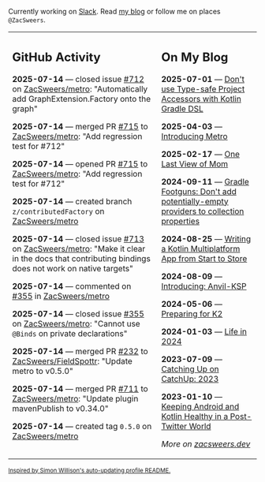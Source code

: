 Currently working on [Slack](https://slack.com/). Read [my blog](https://zacsweers.dev/) or follow me on places `@ZacSweers`.

<table><tr><td valign="top" width="60%">

## GitHub Activity
<!-- githubActivity starts -->
**2025-07-14** — closed issue [#712](https://github.com/ZacSweers/metro/issues/712) on [ZacSweers/metro](https://github.com/ZacSweers/metro): "Automatically add GraphExtension.Factory onto the graph"

**2025-07-14** — merged PR [#715](https://github.com/ZacSweers/metro/pull/715) to [ZacSweers/metro](https://github.com/ZacSweers/metro): "Add regression test for #712"

**2025-07-14** — opened PR [#715](https://github.com/ZacSweers/metro/pull/715) to [ZacSweers/metro](https://github.com/ZacSweers/metro): "Add regression test for #712"

**2025-07-14** — created branch `z/contributedFactory` on [ZacSweers/metro](https://github.com/ZacSweers/metro)

**2025-07-14** — closed issue [#713](https://github.com/ZacSweers/metro/issues/713) on [ZacSweers/metro](https://github.com/ZacSweers/metro): "Make it clear in the docs that contributing bindings does not work on native targets"

**2025-07-14** — commented on [#355](https://github.com/ZacSweers/metro/issues/355#issuecomment-3070076755) in [ZacSweers/metro](https://github.com/ZacSweers/metro)

**2025-07-14** — closed issue [#355](https://github.com/ZacSweers/metro/issues/355) on [ZacSweers/metro](https://github.com/ZacSweers/metro): "Cannot use `@Binds` on private declarations"

**2025-07-14** — merged PR [#232](https://github.com/ZacSweers/FieldSpottr/pull/232) to [ZacSweers/FieldSpottr](https://github.com/ZacSweers/FieldSpottr): "Update metro to v0.5.0"

**2025-07-14** — merged PR [#711](https://github.com/ZacSweers/metro/pull/711) to [ZacSweers/metro](https://github.com/ZacSweers/metro): "Update plugin mavenPublish to v0.34.0"

**2025-07-14** — created tag `0.5.0` on [ZacSweers/metro](https://github.com/ZacSweers/metro)
<!-- githubActivity ends -->
</td><td valign="top" width="40%">

## On My Blog
<!-- blog starts -->
**2025-07-01** — [Don't use Type-safe Project Accessors with Kotlin Gradle DSL](https://www.zacsweers.dev/dont-use-type-safe-project-accessors-with-kotlin-gradle-dsl/)

**2025-04-03** — [Introducing Metro](https://www.zacsweers.dev/introducing-metro/)

**2025-02-17** — [One Last View of Mom](https://www.zacsweers.dev/one-last-view-of-mom/)

**2024-09-11** — [Gradle Footguns: Don't add potentially-empty providers to collection properties](https://www.zacsweers.dev/gradle-footgun-adding-empty-providers-to-collection-properties/)

**2024-08-25** — [Writing a Kotlin Multiplatform App from Start to Store](https://www.zacsweers.dev/writing-a-kotlin-multiplatform-app-from-start-to-store/)

**2024-08-09** — [Introducing: Anvil-KSP](https://www.zacsweers.dev/introducing-anvil-ksp/)

**2024-05-06** — [Preparing for K2](https://www.zacsweers.dev/preparing-for-k2/)

**2024-01-03** — [Life in 2024](https://www.zacsweers.dev/life-in-2024/)

**2023-07-09** — [Catching Up on CatchUp: 2023](https://www.zacsweers.dev/catching-up-on-catchup-2023/)

**2023-01-10** — [Keeping Android and Kotlin Healthy in a Post-Twitter World](https://www.zacsweers.dev/keeping-android-healthy/)
<!-- blog ends -->
_More on [zacsweers.dev](https://zacsweers.dev/)_
</td></tr></table>

<sub><a href="https://simonwillison.net/2020/Jul/10/self-updating-profile-readme/">Inspired by Simon Willison's auto-updating profile README.</a></sub>